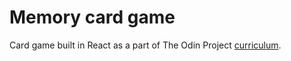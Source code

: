 # Memory card game

Card game built in React as a part of The Odin Project [curriculum](https://www.theodinproject.com/lessons/javascript-memory-card).
